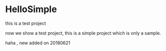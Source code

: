 # HelloSimple
this is a test project

now we show a test project, this is a simple project which is only a sample.



haha , new added on 20180621
